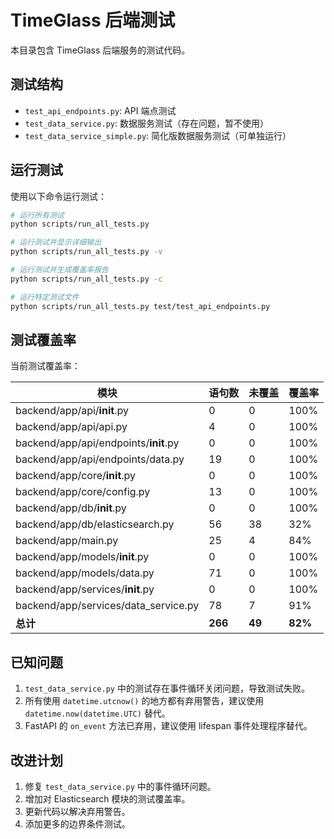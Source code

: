 # TimeGlass 后端测试

本目录包含 TimeGlass 后端服务的测试代码。

## 测试结构

- `test_api_endpoints.py`: API 端点测试
- `test_data_service.py`: 数据服务测试（存在问题，暂不使用）
- `test_data_service_simple.py`: 简化版数据服务测试（可单独运行）

## 运行测试

使用以下命令运行测试：

```bash
# 运行所有测试
python scripts/run_all_tests.py

# 运行测试并显示详细输出
python scripts/run_all_tests.py -v

# 运行测试并生成覆盖率报告
python scripts/run_all_tests.py -c

# 运行特定测试文件
python scripts/run_all_tests.py test/test_api_endpoints.py
```

## 测试覆盖率

当前测试覆盖率：

| 模块                                    | 语句数 | 未覆盖 | 覆盖率 |
|----------------------------------------|--------|--------|--------|
| backend/app/api/__init__.py            | 0      | 0      | 100%   |
| backend/app/api/api.py                 | 4      | 0      | 100%   |
| backend/app/api/endpoints/__init__.py  | 0      | 0      | 100%   |
| backend/app/api/endpoints/data.py      | 19     | 0      | 100%   |
| backend/app/core/__init__.py           | 0      | 0      | 100%   |
| backend/app/core/config.py             | 13     | 0      | 100%   |
| backend/app/db/__init__.py             | 0      | 0      | 100%   |
| backend/app/db/elasticsearch.py        | 56     | 38     | 32%    |
| backend/app/main.py                    | 25     | 4      | 84%    |
| backend/app/models/__init__.py         | 0      | 0      | 100%   |
| backend/app/models/data.py             | 71     | 0      | 100%   |
| backend/app/services/__init__.py       | 0      | 0      | 100%   |
| backend/app/services/data_service.py   | 78     | 7      | 91%    |
| **总计**                               | **266**| **49** | **82%**|

## 已知问题

1. `test_data_service.py` 中的测试存在事件循环关闭问题，导致测试失败。
2. 所有使用 `datetime.utcnow()` 的地方都有弃用警告，建议使用 `datetime.now(datetime.UTC)` 替代。
3. FastAPI 的 `on_event` 方法已弃用，建议使用 lifespan 事件处理程序替代。

## 改进计划

1. 修复 `test_data_service.py` 中的事件循环问题。
2. 增加对 Elasticsearch 模块的测试覆盖率。
3. 更新代码以解决弃用警告。
4. 添加更多的边界条件测试。 
